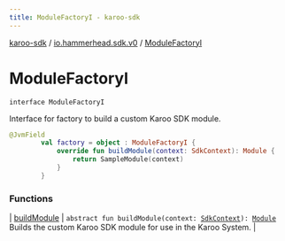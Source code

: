 ```yaml
---
title: ModuleFactoryI - karoo-sdk
---
```


[karoo-sdk](../../index.html) / [io.hammerhead.sdk.v0](../index.html) / [ModuleFactoryI](./index.html)

# ModuleFactoryI

`interface ModuleFactoryI`

Interface for factory to build a custom Karoo SDK module.

``` kotlin
@JvmField
        val factory = object : ModuleFactoryI {
            override fun buildModule(context: SdkContext): Module {
                return SampleModule(context)
            }
        }
```

### Functions

| [buildModule](build-module.html) | `abstract fun buildModule(context: `[`SdkContext`](../-sdk-context/index.html)`): `[`Module`](../-module/index.html)<br>Builds the custom Karoo SDK module for use in the Karoo System. |


